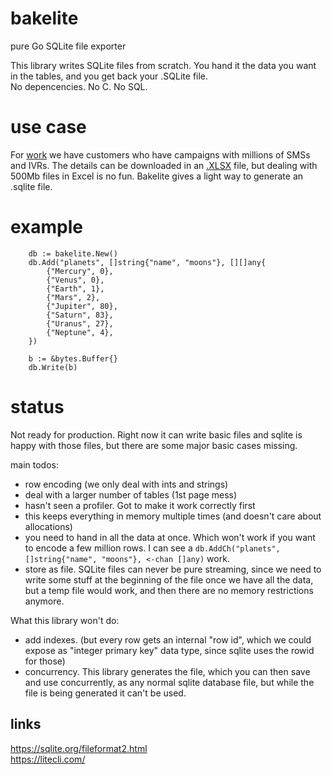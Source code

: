 # bakelite
pure Go SQLite file exporter

This library writes SQLite files from scratch. You hand it the data you want in the tables, and you get back your .SQLite file.  
No depencencies. No C. No SQL.


# use case

For [work](https://www.engagespark.com) we have customers who have campaigns with millions of SMSs and IVRs. The details can be downloaded in an [.XLSX](https://github.com/alicebob/streamxlsx) file, but dealing with 500Mb files in Excel is no fun. Bakelite gives a light way to generate an .sqlite file.


# example

```
    db := bakelite.New()
    db.Add("planets", []string{"name", "moons"}, [][]any{
        {"Mercury", 0},
        {"Venus", 0},
        {"Earth", 1},
        {"Mars", 2},
        {"Jupiter", 80},
        {"Saturn", 83},
        {"Uranus", 27},
        {"Neptune", 4},
    })

    b := &bytes.Buffer{}
    db.Write(b)
```


# status

Not ready for production. Right now it can write basic files and sqlite is happy with those files, but there are some major basic cases missing.

main todos:
  - row encoding (we only deal with ints and strings)
  - deal with a larger number of tables (1st page mess)
  - hasn't seen a profiler. Got to make it work correctly first
  - this keeps everything in memory multiple times (and doesn't care about allocations)
  - you need to hand in all the data at once. Which won't work if you want to encode a few million rows. I can see a `db.AddCh("planets", []string{"name", "moons"}, <-chan []any)` work.
  - store as file. SQLite files can never be pure streaming, since we need to write some stuff at the beginning of the file once we have all the data, but a temp file would work, and then there are no memory restrictions anymore.

What this library won't do:
  - add indexes. (but every row gets an internal "row id", which we could expose as "integer primary key" data type, since sqlite uses the rowid for those)
  - concurrency. This library generates the file, which you can then save and use concurrently, as any normal sqlite database file, but while the file is being generated it can't be used.



## links

https://sqlite.org/fileformat2.html  
https://litecli.com/  
